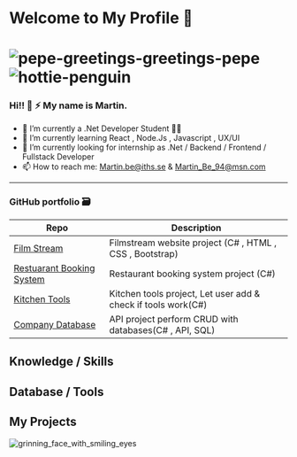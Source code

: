 # Welcome to My Profile 👋
# ![pepe-greetings-greetings-pepe](https://user-images.githubusercontent.com/112393881/224658071-a2254ef2-8dd2-4ad7-b5ef-cb09d2fac57b.gif) ![hottie-penguin](https://user-images.githubusercontent.com/112393881/224658620-0e02984b-bfc9-4f0d-8f37-462da789ad1a.gif)

### Hi!! 👋 :zap: My name is Martin.

- 🔭 I’m currently a .Net Developer Student :technologist:
- 🌱 I’m currently learning React , Node.Js , Javascript , UX/UI 
- 🤔 I’m currently looking for internship as .Net / Backend / Frontend / Fullstack Developer
- 📫 How to reach me: Martin.be@iths.se & Martin_Be_94@msn.com 
---

### GitHub portfolio :card_file_box:

| Repo                           | Description                                                   |
| ------------------------------ | ------------------------------------------------------------- |
| [Film Stream][FS]              | Filmstream website project  (C# , HTML , CSS , Bootstrap)     |
| [Restuarant Booking System][RS]| Restaurant booking system project  (C#)                       |
| [Kitchen Tools][KT]            | Kitchen tools project, Let user add & check if tools work(C#) |
| [Company Database][CD]         | API project perform CRUD with databases(C# , API, SQL)        |

[FS]: https://github.com/MartinBe94/FilmStream.git
[RS]: https://github.com/MartinBe94/Restuarant-Booking-System.git
[KT]: https://github.com/MartinBe94/Kitchen-Tools.git
[CD]: https://github.com/MartinBe94/Company.git


## Knowledge / Skills

## Database / Tools

## My Projects


![grinning_face_with_smiling_eyes](https://user-images.githubusercontent.com/112393881/224654256-fcd2e378-41b7-4e41-8f9f-bcdf737f83ee.gif) 

